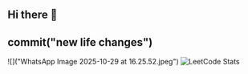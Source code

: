 ## Hi there 👋
## commit("new life changes")
![]("WhatsApp Image 2025-10-29 at 16.25.52.jpeg")
![LeetCode Stats](https://leetcard.jacoblin.cool/leonard-roepcke?theme=dark&font=Noto%20Sans%20Medefaidrin&ext=heatmap)
<!--
**leonard-roepcke/leonard-roepcke** is a ✨ _special_ ✨ repository because its `README.md` (this file) appears on your GitHub profile.

Here are some ideas to get you started:

- 🔭 I’m currently working on ...
- 🌱 I’m currently learning ...
- 👯 I’m looking to collaborate on ...
- 🤔 I’m looking for help with ...
- 💬 Ask me about ...
- 📫 How to reach me: ...
- 😄 Pronouns: ...
- ⚡ Fun fact: ...
-->
